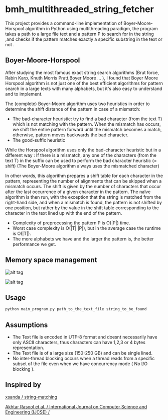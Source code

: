 # bmh_multithreaded_string_fetcher

This project provides a command-line implementation of  Boyer-Moore-Horspool algorithm in Python using multithreading paradigm, the program takes a path to a large file text and a pattern P to search for in the string ,and checks if the pattern matches exactly  a specific substring in the text or not .


## Boyer-Moore-Horspool
After studying the most famous exact string search algorithms (Brut force, Rabin Karp, Knuth Morris Pratt,Boyer Moore ... ), I found that Boyer Moore Horspool algorithm is not just one of the best efficient algorithms  for pattern search in a large texts with many alphabets, but it's also  easy to understand  and to implement.
    
The (complete) Boyer-Moore algorithm uses two heuristics in order to determine the shift distance of the pattern in case of a mismatch:
- The bad-character heuristic: try to find a bad character (from the text T) which is not matching with the pattern. When the mismatch has occurs, we shift the entire pattern forward until the mismatch becomes a match, otherwise, pattern moves backwards the bad character.
- The good-suffix heuristic        

While the Horspool algorithm uses only the bad-character heuristic but in a different way : 
If there is a mismatch, any one of the characters (from the text T) in the suffix can be used to perform the bad character heuristic (= shift)
(The Boyer-Moore algorithm always uses the mismatched character)

In other words, this algorithm prepares a shift table for each character in the pattern, representing the number of alignments that can be skipped when a mismatch occurs. The shift is given by the number of characters that occur after the last occurrence of a given character in the pattern.
The naïve algorithm is then run, with the exception that the string is matched from the right-hand side, and when a mismatch is found, the pattern is not shifted by one position, but rather by the value in the shift table corresponding to the character in the text lined up with the end of the pattern.

- Complexity of preprocessing the pattern P is  O(|P|) time.
- Worst case complexity is O(|T| |P|), but in the average case the runtime is O(|T|).
- The more alphabets we have and the larger the pattern is, the better performance we get.

## Memory space management
![alt tag](https://drive.google.com/uc?export=view&id=1Jqb0A9Ur4uIgAXRhG9ZFppNzTRIXg-aT "Data characters segmentation")


![alt tag](https://drive.google.com/uc?export=view&id=1qq4giQ5-oOt-HOqd3jFAooDAZm7qNDhr "Boundary limit")

## Usage

```bash
python main_program.py path_to_the_text_file string_to_be_found 
```

## Assumptions 
- The Text file is encoded in UTF-8 format and doesnt necessarily have only ASCII characters, thus characters can have 1,2,3 or 4 bytes representation.  
- The Text file is of a large size (150-250 GB) and can be single lined. 
- No inter-thread blocking occurs when a thread reads from a specific subset of the file even when we have concurrency mode ( No I/O blocking ).
 


## Inspired by
[xsanda / string-matching](https://github.com/xsanda/string-matching)

[Akhtar Rasool et al. / International Journal on Computer Science and Engineering (IJCSE) / ](https://pdfs.semanticscholar.org/db88/1b63b73155e3fa8a99b5a4644d0a49ce5750.pdf?_ga=2.182993120.796037676.1560111262-1566878875.1560111262)

